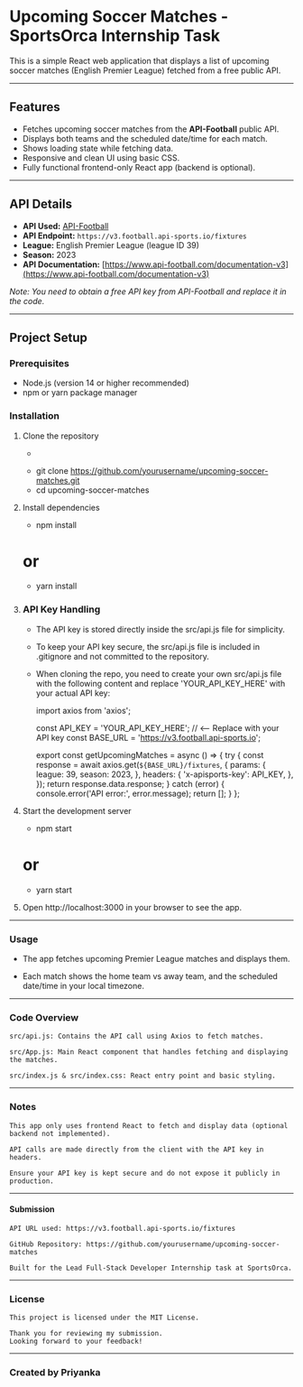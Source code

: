 # Upcoming Soccer Matches - SportsOrca Internship Task

This is a simple React web application that displays a list of upcoming soccer matches (English Premier League) fetched from a free public API.

---

## Features

- Fetches upcoming soccer matches from the **API-Football** public API.
- Displays both teams and the scheduled date/time for each match.
- Shows loading state while fetching data.
- Responsive and clean UI using basic CSS.
- Fully functional frontend-only React app (backend is optional).

---

## API Details

- **API Used:** [API-Football](https://www.api-football.com/)
- **API Endpoint:** `https://v3.football.api-sports.io/fixtures`
- **League:** English Premier League (league ID 39)
- **Season:** 2023
- **API Documentation:** [https://www.api-football.com/documentation-v3](https://www.api-football.com/documentation-v3)

*Note: You need to obtain a free API key from API-Football and replace it in the code.*

---

## Project Setup

### Prerequisites

- Node.js (version 14 or higher recommended)
- npm or yarn package manager

### Installation

1. Clone the repository

   - ```bash
   - git clone https://github.com/yourusername/upcoming-soccer-matches.git
   - cd upcoming-soccer-matches

2. Install dependencies

    - npm install
    # or
    - yarn install

3. ### API Key Handling

    - The API key is stored directly inside the src/api.js file for simplicity.

    - To keep your API key secure, the src/api.js file is included in .gitignore and not committed to the repository.

    - When cloning the repo, you need to create your own src/api.js file with the following content and replace 'YOUR_API_KEY_HERE' with your actual API key:

        import axios from 'axios';

        const API_KEY = 'YOUR_API_KEY_HERE';  // <-- Replace with your API key
        const BASE_URL = 'https://v3.football.api-sports.io';

        export const getUpcomingMatches = async () => {
        try {
            const response = await axios.get(`${BASE_URL}/fixtures`, {
            params: {
                league: 39,
                season: 2023,
            },
            headers: {
                'x-apisports-key': API_KEY,
            },
            });
            return response.data.response;
        } catch (error) {
            console.error('API error:', error.message);
            return [];
        }
        };



4. Start the development server

    - npm start
    # or
    - yarn start

5. Open http://localhost:3000 in your browser to see the app.

---

### Usage

   -  The app fetches upcoming Premier League matches and displays them.

   -  Each match shows the home team vs away team, and the scheduled date/time in your local timezone.


---

### Code Overview

    src/api.js: Contains the API call using Axios to fetch matches.
    
    src/App.js: Main React component that handles fetching and displaying the matches.

    src/index.js & src/index.css: React entry point and basic styling.

---

### Notes

    This app only uses frontend React to fetch and display data (optional backend not implemented).

    API calls are made directly from the client with the API key in headers.

    Ensure your API key is kept secure and do not expose it publicly in production.

--- 

#### Submission

    API URL used: https://v3.football.api-sports.io/fixtures

    GitHub Repository: https://github.com/yourusername/upcoming-soccer-matches

    Built for the Lead Full-Stack Developer Internship task at SportsOrca.

---

### License

    This project is licensed under the MIT License.

    Thank you for reviewing my submission.
    Looking forward to your feedback!

---
### Created by Priyanka